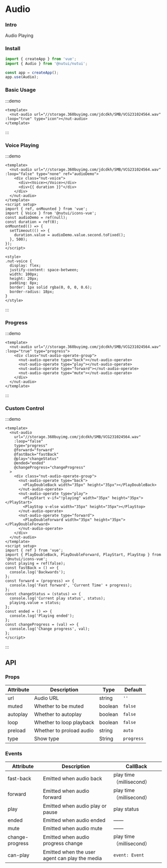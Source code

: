 # Audio

### Intro

Audio Playing

### Install

```js
import { createApp } from 'vue';
import { Audio } from '@nutui/nutui';

const app = createApp();
app.use(Audio);
```

### Basic Usage

:::demo

```vue
<template>
  <nut-audio url="//storage.360buyimg.com/jdcdkh/SMB/VCG231024564.wav" :loop="true" type="icon"></nut-audio>
</template>
```

:::

### Voice Playing

:::demo

```vue
<template>
  <nut-audio url="//storage.360buyimg.com/jdcdkh/SMB/VCG231024564.wav" :loop="false" type="none" ref="audioDemo">
    <div class="nut-voice">
      <div><Voice></Voice></div>
      <div>{{ duration }}"</div>
    </div>
  </nut-audio>
</template>
<script setup>
import { ref, onMounted } from 'vue';
import { Voice } from '@nutui/icons-vue';
const audioDemo = ref(null);
const duration = ref(0);
onMounted(() => {
  setTimeout(() => {
    duration.value = audioDemo.value.second.toFixed();
  }, 500);
});
</script>

<style>
.nut-voice {
  display: flex;
  justify-content: space-between;
  width: 100px;
  height: 20px;
  padding: 8px;
  border: 1px solid rgba(0, 0, 0, 0.6);
  border-radius: 18px;
}
</style>
```

:::

### Progress

:::demo

```vue
<template>
  <nut-audio url="//storage.360buyimg.com/jdcdkh/SMB/VCG231024564.wav" :loop="true" type="progress">
    <div class="nut-audio-operate-group">
      <nut-audio-operate type="back"></nut-audio-operate>
      <nut-audio-operate type="play"></nut-audio-operate>
      <nut-audio-operate type="forward"></nut-audio-operate>
      <nut-audio-operate type="mute"></nut-audio-operate>
    </div>
  </nut-audio>
</template>
```

:::

### Custom Control

:::demo

```vue
<template>
  <nut-audio
    url="//storage.360buyimg.com/jdcdkh/SMB/VCG231024564.wav"
    :loop="false"
    type="progress"
    @forward="forward"
    @fastBack="fastBack"
    @play="changeStatus"
    @ended="ended"
    @changeProgress="changeProgress"
  >
    <div class="nut-audio-operate-group">
      <nut-audio-operate type="back">
        <PlayDoubleBack width="35px" height="35px"></PlayDoubleBack>
      </nut-audio-operate>
      <nut-audio-operate type="play">
        <PlayStart v-if="!playing" width="35px" height="35px"></PlayStart>
        <PlayStop v-else width="35px" height="35px"></PlayStop>
      </nut-audio-operate>
      <nut-audio-operate type="forward">
        <PlayDoubleForward width="35px" height="35px"></PlayDoubleForward>
      </nut-audio-operate>
    </div>
  </nut-audio>
</template>
<script setup>
import { ref } from 'vue';
import { PlayDoubleBack, PlayDoubleForward, PlayStart, PlayStop } from '@nutui/icons-vue';
const playing = ref(false);
const fastBack = () => {
  console.log('Backwards');
};
const forward = (progress) => {
  console.log('Fast forward', 'Current Time' + progress);
};
const changeStatus = (status) => {
  console.log('Current play status', status);
  playing.value = status;
};
const ended = () => {
  console.log('Playing ended');
};
const changeProgress = (val) => {
  console.log('Change progress', val);
};
</script>
```

:::

## API

### Props

| Attribute | Description              | Type    | Default    |
| --------- | ------------------------ | ------- | ---------- |
| url       | Audio URL                | string  | `''`       |
| muted     | Whether to be muted      | boolean | `false`    |
| autoplay  | Whether to autoplay      | boolean | `false`    |
| loop      | Whether to loop playback | boolean | `false`    |
| preload   | Whether to proload audio | string  | `auto`     |
| type      | Show type                | String  | `progress` |

### Events

| Attribute       | Description                                    | CallBack                 |
| --------------- | ---------------------------------------------- | ------------------------ |
| fast-back       | Emitted when audio back                        | play time（millisecond） |
| forward         | Emitted when audio forward                     | play time（millisecond） |
| play            | Emitted when audio play or pause               | play status              |
| ended           | Emitted when audio ended                       | ——                       |
| mute            | Emitted when audio mute                        | ——                       |
| change-progress | Emitted when audio progress change             | play time（millisecond） |
| can-play        | Emitted when the user agent can play the media | `event: Event`           |
